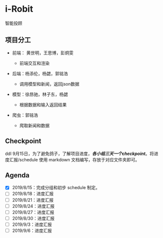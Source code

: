 # i-Robit
智能投顾

## 项目分工
- 前端： 黄世明，王思博，彭炯雯
  - 前端交互和渲染

- 后端：杨添伦，杨勰，郭铭浩
  - 调用模型和新闻，返回json数据

- 模型：徐昂驰，林子东，杨勰
  - 根据数据和输入返回结果
  
- 爬虫：郭铭浩
  - 爬取新闻和数据

## Checkpoint
ddl 9月15日，为了避免鸽子，了解项目进度，***各小组三天一个checkpoint***。将进度汇报/schedule 使用 markdown 文档编写，存放于对应文件夹即可。

## Agenda
  - [x] 2019/8/15：完成分组和初步 schedule 制定。
  - [ ] 2019/8/18：进度汇报
  - [ ] 2019/8/21：进度汇报
  - [ ] 2019/8/24：进度汇报
  - [ ] 2019/8/27：进度汇报
  - [ ] 2019/8/30：进度汇报
  - [ ] 2019/9/3：进度汇报
  - [ ] 2019/9/6：进度汇报
